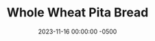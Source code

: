 ---
layout: post
title:  "Whole Wheat Pita Bread"
date:   2023-11-16 00:00:00 -0500
categories:
- Recipes
- Bread
permalink: /recipes/pita
image: /assets/Food/Bread/Pita/pita-cover.jpg
ing: pita-ing
facts: pita-facts
section1: 
start2: 
section2: 
start3: 
section3: 
start4: 
section4: 
start5: 
section5: 
Prep: 15
Rest: 120
Cook: 20
Source1: 
Source2: 
whisk: https://s.samsungfood.com/WcFvx
tags: 
- sandwich
- toast
- stuffed
- greek
- hummus
Description: Pita bread is probably my favorite type of bread. They're specifically designed for sandwiches, taste great, and are light and fluffy. This whole wheat variety shares all those qualities, while adding some extra fiber and removing heavily processed white flour. My favorite fillings for it are <a href="greek-salad">Greek Salad with Chicken</a> or <a href="turkey-pesto-pita">Tomato Turkey Pesto Pitas</a>
Instructions: 
- Mix warm water, salt, yeast, oil, and honey in a large bowl. Let proof for 5 minutes to make sure the yeast is alive<br><br>

- Add in the oil and flours, and bring together with a dough scraper. Lightly knead for a minute to fully mix everything. Cover and let rest for 20 minutes to autolyze
- <br><br><center><img src="/assets/Food/Bread/Pita/pita-2.jpg" alt="" class="instruction-image"></center><br>

- Turn dough onto the non floured counter and knead for ~8 minutes. Let rest for 3 minutes, then shape into a ball. Return to the bowl, cover with a cloth, and let rise for 1 hour (should be about doubled in size)
- <br><br><center><img src="/assets/Food/Bread/Pita/pita-3.jpg" alt="" class="instruction-image"></center><br>

- Preheat the oven to 500F. Turn dough onto the surface and divide into 10 pieces, ~90 g each. Roll each into a smooth ball, cover, and let rest for 10 minutes<br><br>

- Using a rolling pin (or your hands) roll each ball to about ¼ inch thick. Place 3 onto an ungreased cookie sheet, and bake for 4-5 minutes. For even better results, bake the pitas on a preheated pizza stone instead
- <br><br><center><img src="/assets/Food/Bread/Pita/pita-5.jpg" alt="" class="instruction-image"></center><br>

- Place on wire rack and repeat with the remaining pitas
---